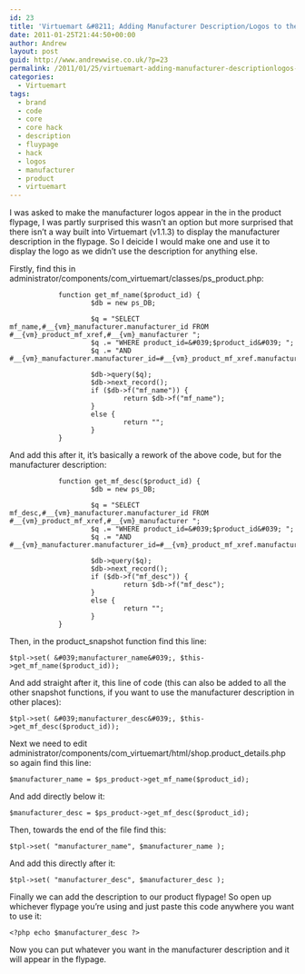 ```yaml
---
id: 23
title: 'Virtuemart &#8211; Adding Manufacturer Description/Logos to the Product Page'
date: 2011-01-25T21:44:50+00:00
author: Andrew
layout: post
guid: http://www.andrewwise.co.uk/?p=23
permalink: /2011/01/25/virtuemart-adding-manufacturer-descriptionlogos-to-the-product-page/
categories:
  - Virtuemart
tags:
  - brand
  - code
  - core
  - core hack
  - description
  - fluypage
  - hack
  - logos
  - manufacturer
  - product
  - virtuemart
---
```

I was asked to make the manufacturer logos appear in the in the product flypage, I was partly surprised this wasn&#8217;t an option but more surprised that there isn&#8217;t a way built into Virtuemart (v1.1.3) to display the manufacturer description in the flypage. So I deicide I would make one and use it to display the logo as we didn&#8217;t use the description for anything else.

<!--more-->

Firstly, find this in administrator/components/com\_virtuemart/classes/ps\_product.php:
  

```
            function get_mf_name($product_id) {
                    $db = new ps_DB;
    
                    $q = "SELECT mf_name,#__{vm}_manufacturer.manufacturer_id FROM #__{vm}_product_mf_xref,#__{vm}_manufacturer ";
                    $q .= "WHERE product_id=&#039;$product_id&#039; ";
                    $q .= "AND #__{vm}_manufacturer.manufacturer_id=#__{vm}_product_mf_xref.manufacturer_id";
    
                    $db->query($q);
                    $db->next_record();
                    if ($db->f("mf_name")) {
                            return $db->f("mf_name");
                    }
                    else {
                            return "";
                    }
            }
```

And add this after it, it&#8217;s basically a rework of the above code, but for the manufacturer description:
  

```
            function get_mf_desc($product_id) {
                    $db = new ps_DB;
    
                    $q = "SELECT mf_desc,#__{vm}_manufacturer.manufacturer_id FROM #__{vm}_product_mf_xref,#__{vm}_manufacturer ";
                    $q .= "WHERE product_id=&#039;$product_id&#039; ";
                    $q .= "AND #__{vm}_manufacturer.manufacturer_id=#__{vm}_product_mf_xref.manufacturer_id";
    
                    $db->query($q);
                    $db->next_record();
                    if ($db->f("mf_desc")) {
                            return $db->f("mf_desc");
                    }
                    else {
                            return "";
                    }
            }
```

Then, in the product_snapshot function find this line:
  
`$tpl->set( &#039;manufacturer_name&#039;, $this->get_mf_name($product_id));`

And add straight after it, this line of code (this can also be added to all the other snapshot functions, if you want to use the manufacturer description in other places):
  
`$tpl->set( &#039;manufacturer_desc&#039;, $this->get_mf_desc($product_id));`

Next we need to edit administrator/components/com\_virtuemart/html/shop.product\_details.php so again find this line:
  
`$manufacturer_name = $ps_product->get_mf_name($product_id);`

And add directly below it:
  
`$manufacturer_desc = $ps_product->get_mf_desc($product_id);`

Then, towards the end of the file find this:
  
`$tpl->set( "manufacturer_name", $manufacturer_name );`

And add this directly after it:
  
`$tpl->set( "manufacturer_desc", $manufacturer_desc );`

Finally we can add the description to our product flypage! So open up whichever flypage you&#8217;re using and just paste this code anywhere you want to use it:
  
`<?php echo $manufacturer_desc ?>`

Now you can put whatever you want in the manufacturer description and it will appear in the flypage.